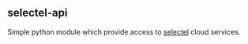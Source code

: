 ## selectel-api ##

Simple python module which provide access to [selectel](http://selectel.com) cloud services.

